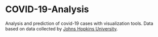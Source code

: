 # COVID-19-Analysis
Analysis and prediction of covid-19 cases with visualization tools.
Data based on data collected by [Johns Hopkins University](https://github.com/CSSEGISandData/COVID-19).
